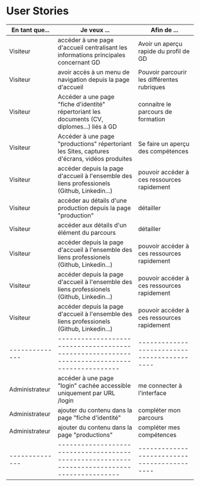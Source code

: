 # User Stories

| En tant que... | Je veux ...                                                                                  | Afin de ...                                 |
| -------------- | -------------------------------------------------------------------------------------------- | ------------------------------------------- |
| Visiteur       | accéder à une page d'accueil centralisant les informations principales concernant GD         | Avoir un aperçu rapide du profil de GD      |
| Visiteur       | avoir accès à un menu de navigation depuis la page d'accueil                                 | Pouvoir parcourir les différentes rubriques |
| Visiteur       | Accéder a une page "fiche d'identité" répertoriant les documents (CV, diplomes...) liés à GD | connaitre le parcours de formation          |
| Visiteur       | Accéder à une page "productions" répertoriant les Sites, captures d'écrans, vidéos produites | Se faire un aperçu des compétences          |
| Visiteur       | accéder depuis la page d'accueil à l'ensemble des liens professionels (Github, Linkedin...)  | pouvoir accéder à ces ressources rapidement |
| Visiteur       | accéder au détails d'une production depuis la page "production"                              | détailler                                   |
| Visiteur       | accéder aux détails d'un élément du parcours                                                 | détailler                                   |
| Visiteur       | accéder depuis la page d'accueil à l'ensemble des liens professionels (Github, Linkedin...)  | pouvoir accéder à ces ressources rapidement |
| Visiteur       | accéder depuis la page d'accueil à l'ensemble des liens professionels (Github, Linkedin...)  | pouvoir accéder à ces ressources rapidement |
| Visiteur       | accéder depuis la page d'accueil à l'ensemble des liens professionels (Github, Linkedin...)  | pouvoir accéder à ces ressources rapidement |
| -------------- | -------------------------------------------------------------------------------------------- | ------------------------------------------- |
| Administrateur | accéder à une page "login" cachée accessible uniquement par URL /login                       | me connecter à l'interface                  |
| Administrateur | ajouter du contenu dans la page "fiche d'identité"                                           | compléter mon parcours                      |
| Administrateur | ajouter du contenu dans la page "productions"                                                | compléter mes compétences                   |
| -------------- | -------------------------------------------------------------------------------------------- | ------------------------------------------- |
